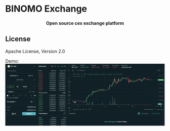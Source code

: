# BINOMO Exchange

<h4 align="center">Open source cex exchange platform</h4>

## License
Apache License, Version 2.0

Demo: 
<img src="./main.png" alt="Cex Trading App" />
